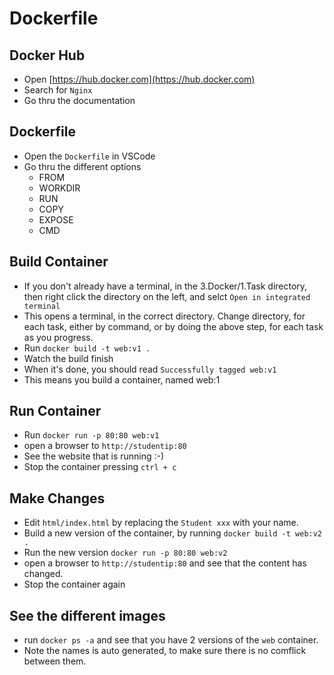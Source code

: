 # Dockerfile

## Docker Hub

- Open [https://hub.docker.com](https://hub.docker.com)
- Search for `Nginx`
- Go thru the documentation

## Dockerfile

- Open the `Dockerfile` in VSCode
- Go thru the different options
    - FROM
    - WORKDIR
    - RUN
    - COPY
    - EXPOSE
    - CMD

## Build Container

- If you don't already have a terminal, in the 3.Docker/1.Task directory, then right click the directory on the left, and selct `Open in integrated terminal`
- This opens a terminal, in the correct directory. Change directory, for each task, either by command, or by doing the above step, for each task as you progress.
- Run `docker build -t web:v1 .` 
- Watch the build finish
- When it's done, you should read `Successfully tagged web:v1`
- This means you build a container, named web:1

## Run Container

- Run `docker run -p 80:80 web:v1`
- open a browser to `http://studentip:80`
- See the website that is running :-) 
- Stop the container pressing `ctrl + c`

## Make Changes

- Edit `html/index.html` by replacing the `Student xxx` with your name.
- Build a new version of the container, by running `docker build -t web:v2 .` 
- Run the new version `docker run -p 80:80 web:v2`
- open a browser to `http://studentip:80` and see that the content has changed.
- Stop the container again

## See the different images

- run `docker ps -a` and see that you have 2 versions of the `web` container.
- Note the names is auto generated, to make sure there is no comflick between them.